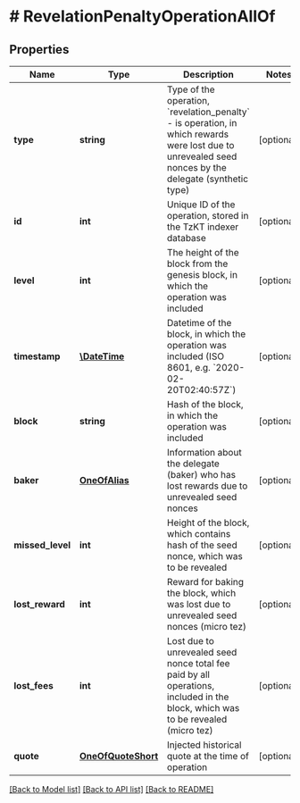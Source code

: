 # # RevelationPenaltyOperationAllOf

## Properties

Name | Type | Description | Notes
------------ | ------------- | ------------- | -------------
**type** | **string** | Type of the operation, &#x60;revelation_penalty&#x60; - is operation, in which rewards were lost due to unrevealed seed nonces by the delegate (synthetic type) | [optional]
**id** | **int** | Unique ID of the operation, stored in the TzKT indexer database | [optional]
**level** | **int** | The height of the block from the genesis block, in which the operation was included | [optional]
**timestamp** | [**\DateTime**](\DateTime.md) | Datetime of the block, in which the operation was included (ISO 8601, e.g. &#x60;2020-02-20T02:40:57Z&#x60;) | [optional]
**block** | **string** | Hash of the block, in which the operation was included | [optional]
**baker** | [**OneOfAlias**](OneOfAlias.md) | Information about the delegate (baker) who has lost rewards due to unrevealed seed nonces | [optional]
**missed_level** | **int** | Height of the block, which contains hash of the seed nonce, which was to be revealed | [optional]
**lost_reward** | **int** | Reward for baking the block, which was lost due to unrevealed seed nonces (micro tez) | [optional]
**lost_fees** | **int** | Lost due to unrevealed seed nonce total fee paid by all operations, included in the block, which was to be revealed (micro tez) | [optional]
**quote** | [**OneOfQuoteShort**](OneOfQuoteShort.md) | Injected historical quote at the time of operation | [optional]

[[Back to Model list]](../../README.md#models) [[Back to API list]](../../README.md#endpoints) [[Back to README]](../../README.md)
